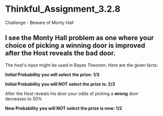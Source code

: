 # Thinkful_Assignment_3.2.8
Challenge - Beware of Monty Hall

## I see the Monty Hall problem as one where your choice of picking a winning door is improved after the Host reveals the bad door.

The host's input might be used in Bayes Theorem.  Here are the given facts:
     
__Initial Probability you will select the prize: 1/3__

__Initial Probability you will NOT select the prize is: 2/3__

After the Host reveals his door your odds of picking a __wrong__ door decreases to 50%

__New Probability you will NOT select the prize is now: 1/2__





